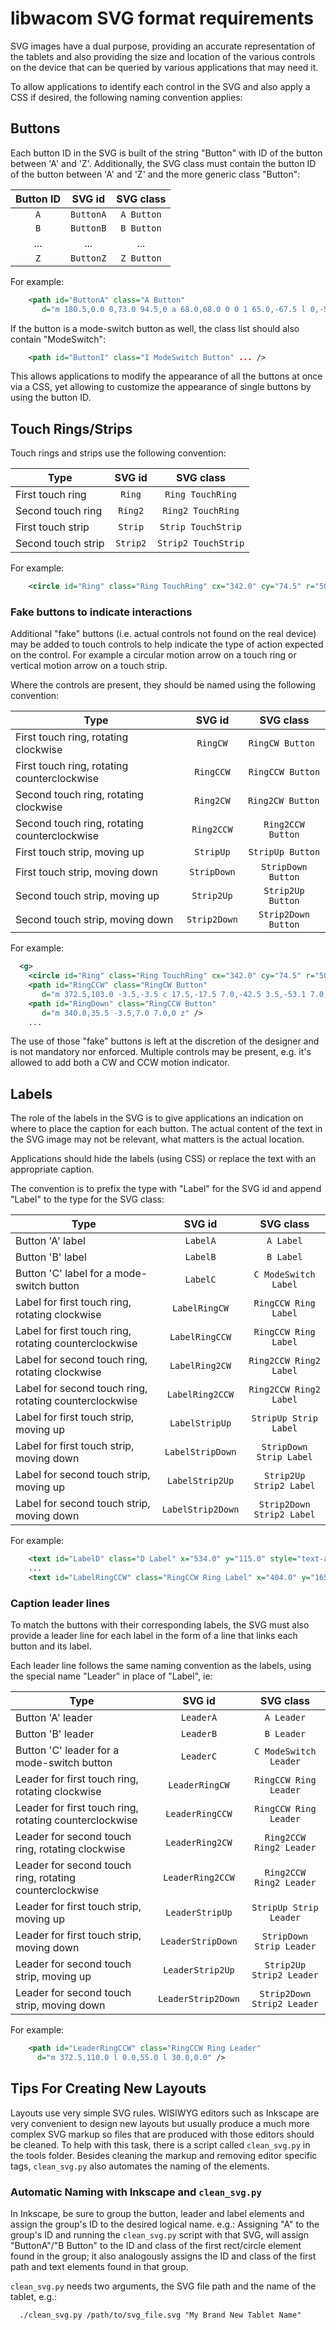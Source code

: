 # libwacom SVG format requirements

SVG images have a dual purpose, providing an accurate representation of the
tablets and also providing the size and location of the various controls on
the device that can be queried by various applications that may need it.

To allow applications to identify each control in the SVG and also apply a
CSS if desired, the following naming convention applies:

## Buttons

Each button ID in the SVG is built of the string "Button" with ID of the
button between 'A' and 'Z'. Additionally, the SVG class must contain the
button ID of the button between 'A' and 'Z' and the more generic class
"Button":

| Button ID |  SVG id   | SVG class  |
|:---------:|:---------:|:----------:|
|    `A`    | `ButtonA` | `A Button` |
|    `B`    | `ButtonB` | `B Button` |
|    ...    |   ...     |  ...
|    `Z`    | `ButtonZ` | `Z Button` |


For example:
```xml
    <path id="ButtonA" class="A Button"
       d="m 180.5,0.0 0,73.0 94.5,0 a 68.0,68.0 0 0 1 65.0,-67.5 l 0,-5.5 -160.0,0 z" />
```

If the button is a mode-switch button as well, the class list should also
contain "ModeSwitch":

```xml
    <path id="ButtonI" class="I ModeSwitch Button" ... />
```

This allows applications to modify the appearance of all the buttons at once
via a CSS, yet allowing to customize the appearance of single buttons by
using the button ID.

## Touch Rings/Strips

Touch rings and strips use the following convention:

| Type               |  SVG id  | SVG class          |
|--------------------|:--------:|:------------------:|
| First touch ring   | `Ring`   | `Ring TouchRing`    |
| Second touch ring  | `Ring2`  | `Ring2 TouchRing`   |
| First touch strip  | `Strip`  | `Strip TouchStrip`  |
| Second touch strip | `Strip2` | `Strip2 TouchStrip` |

For example:
```xml
    <circle id="Ring" class="Ring TouchRing" cx="342.0" cy="74.5" r="50.5" />
```

### Fake buttons to indicate interactions

Additional "fake" buttons (i.e. actual controls not found on the real
device) may be added to touch controls to help indicate the type of action
expected on the control. For example a circular motion arrow on a touch ring
or vertical motion arrow on a touch strip.

Where the controls are present, they should be named using the following
convention:

| Type               |  SVG id  | SVG class          |
|--------------------|:--------:|:------------------:|
| First touch ring, rotating clockwise          | `RingCW`     | `RingCW Button `    |
| First touch ring, rotating counterclockwise   | `RingCCW`    | `RingCCW Button`    |
| Second touch ring, rotating clockwise         | `Ring2CW`    | `Ring2CW Button `   |
| Second touch ring, rotating counterclockwise  | `Ring2CCW`   | `Ring2CCW Button`   |
| First touch strip, moving up                  | `StripUp`    | `StripUp Button`    |
| First touch strip, moving down                | `StripDown`  | `StripDown Button`  |
| Second touch strip, moving up                 | `Strip2Up`   | `Strip2Up Button`   |
| Second touch strip, moving down               | `Strip2Down` | `Strip2Down Button` |

For example:

```xml
  <g>
    <circle id="Ring" class="Ring TouchRing" cx="342.0" cy="74.5" r="50.5" />
    <path id="RingCCW" class="RingCW Button"
       d="m 372.5,103.0 -3.5,-3.5 c 17.5,-17.5 7.0,-42.5 3.5,-53.1 7.0,7.0 21.5,39.0 0,56.5 z" />
    <path id="RingDown" class="RingCCW Button"
       d="m 340.0,35.5 -3.5,7.0 7.0,0 z" />
    ...
```

The use of those "fake" buttons is left at the discretion of the designer
and is not mandatory nor enforced. Multiple controls may be present, e.g.
it's allowed to add both a CW and CCW motion indicator.


## Labels

The role of the labels in the SVG is to give applications an indication on
where to place the caption for each button. The actual content of the text
in the SVG image may not be relevant, what matters is the actual location.

Applications should hide the labels (using CSS) or replace the text with an
appropriate caption.


The convention is to prefix the type with "Label" for the SVG id and append
"Label" to the type for the SVG class:

| Type               |  SVG id  | SVG class          |
|--------------------|:--------:|:------------------:|
| Button 'A' label                                        | `LabelA`          | `A Label`                 |
| Button 'B' label                                        | `LabelB`          | `B Label`                 |
| Button 'C' label for a mode-switch button               | `LabelC`          | `C ModeSwitch Label`      |
| Label for first touch ring, rotating clockwise          | `LabelRingCW`     | `RingCCW Ring Label`      |
| Label for first touch ring, rotating counterclockwise   | `LabelRingCCW`    | `RingCCW Ring Label`      |
| Label for second touch ring, rotating clockwise         | `LabelRing2CW`    | `Ring2CCW Ring2 Label`    |
| Label for second touch ring, rotating counterclockwise  | `LabelRing2CCW`   | `Ring2CCW Ring2 Label`    |
| Label for first touch strip, moving up                  | `LabelStripUp`    | `StripUp Strip Label`     |
| Label for first touch strip, moving down                | `LabelStripDown`  | `StripDown Strip Label`   |
| Label for second touch strip, moving up                 | `LabelStrip2Up`   | `Strip2Up Strip2 Label`   |
| Label for second touch strip, moving down               | `LabelStrip2Down` | `Strip2Down Strip2 Label` |

For example:
```xml
    <text id="LabelD" class="D Label" x="534.0" y="115.0" style="text-anchor:start;">D</text>
    ...
    <text id="LabelRingCCW" class="RingCCW Ring Label" x="404.0" y="165.0" style="text-anchor:start;">CCW</text>
```

### Caption leader lines

To match the buttons with their corresponding labels, the SVG must also
provide a leader line for each label in the form of a line that links
each button and its label.

Each leader line follows the same naming convention as the labels, using
the special name "Leader" in place of "Label", ie:

| Type               |  SVG id  | SVG class          |
|--------------------|:--------:|:------------------:|
| Button 'A' leader                                        | `LeaderA`          | `A Leader`                 |
| Button 'B' leader                                        | `LeaderB`          | `B Leader`                 |
| Button 'C' leader for a mode-switch button               | `LeaderC`          | `C ModeSwitch Leader`      |
| Leader for first touch ring, rotating clockwise          | `LeaderRingCW`     | `RingCCW Ring Leader`      |
| Leader for first touch ring, rotating counterclockwise   | `LeaderRingCCW`    | `RingCCW Ring Leader`      |
| Leader for second touch ring, rotating clockwise         | `LeaderRing2CW`    | `Ring2CCW Ring2 Leader`    |
| Leader for second touch ring, rotating counterclockwise  | `LeaderRing2CCW`   | `Ring2CCW Ring2 Leader`    |
| Leader for first touch strip, moving up                  | `LeaderStripUp`    | `StripUp Strip Leader`     |
| Leader for first touch strip, moving down                | `LeaderStripDown`  | `StripDown Strip Leader`   |
| Leader for second touch strip, moving up                 | `LeaderStrip2Up`   | `Strip2Up Strip2 Leader`   |
| Leader for second touch strip, moving down               | `LeaderStrip2Down` | `Strip2Down Strip2 Leader` |

For example:

```xml
    <path id="LeaderRingCCW" class="RingCCW Ring Leader"
      d="m 372.5,110.0 l 0.0,55.0 l 30.0,0.0" />
```

## Tips For Creating New Layouts

Layouts use very simple SVG rules. WISIWYG editors such as Inkscape are
very convenient to design new layouts but usually produce a much more
complex SVG markup so files that are produced with those editors should
be cleaned. To help with this task, there is a script called `clean_svg.py`
in the tools folder.
Besides cleaning the markup and removing editor specific tags, `clean_svg.py`
also automates the naming of the elements.

### Automatic Naming with Inkscape and `clean_svg.py`

In Inkscape, be sure to group the button, leader and label elements
and assign the group's ID to the desired logical name. e.g.: Assigning
"A" to the group's ID and running the `clean_svg.py` script with that
SVG, will assign "ButtonA"/"B Button" to the ID and class of the first
rect/circle element found in the group; it also analogously assigns the ID
and class of the first path and text elements found in that group.

`clean_svg.py` needs two arguments, the SVG file path and the name of
the tablet, e.g.:

```
  ./clean_svg.py /path/to/svg_file.svg "My Brand New Tablet Name"
```
